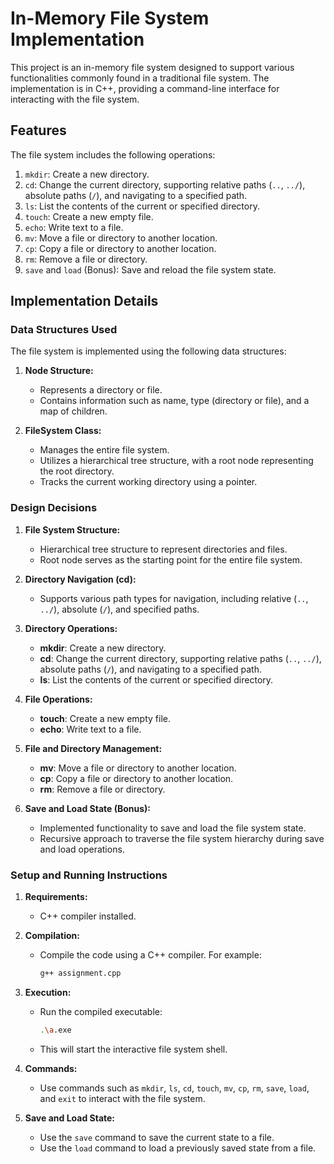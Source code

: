 # In-Memory File System Implementation

This project is an in-memory file system designed to support various functionalities commonly found in a traditional file system. The implementation is in C++, providing a command-line interface for interacting with the file system.

## Features

The file system includes the following operations:

1. `mkdir`: Create a new directory.
2. `cd`: Change the current directory, supporting relative paths (`..`, `../`), absolute paths (`/`), and navigating to a specified path.
3. `ls`: List the contents of the current or specified directory.
4. `touch`: Create a new empty file.
5. `echo`: Write text to a file.
6. `mv`: Move a file or directory to another location.
7. `cp`: Copy a file or directory to another location.
8. `rm`: Remove a file or directory.
9. `save` and `load` (Bonus): Save and reload the file system state.

## Implementation Details

### Data Structures Used

The file system is implemented using the following data structures:

1. **Node Structure:**
   - Represents a directory or file.
   - Contains information such as name, type (directory or file), and a map of children.

2. **FileSystem Class:**
   - Manages the entire file system.
   - Utilizes a hierarchical tree structure, with a root node representing the root directory.
   - Tracks the current working directory using a pointer.

### Design Decisions

1. **File System Structure:**
   - Hierarchical tree structure to represent directories and files.
   - Root node serves as the starting point for the entire file system.

2. **Directory Navigation (cd):**
   - Supports various path types for navigation, including relative (`..`, `../`), absolute (`/`), and specified paths.
   
3. **Directory Operations:**
	  - **mkdir**: Create a new directory. 
	-   **cd**: Change the current directory, supporting relative paths (`..`, `../`), absolute paths (`/`), and navigating to a specified path. 
   -  **ls**: List the contents of the current or specified directory.
4. **File Operations:**
   -  **touch**: Create a new empty file. 
   - **echo**: Write text to a file.
   
5. **File and Directory Management:**
   - **mv**: Move a file or directory to another location.
   -  **cp**: Copy a file or directory to another location. 
   -  **rm**: Remove a file or directory.
  
6. **Save and Load State (Bonus):**
   - Implemented functionality to save and load the file system state.
   - Recursive approach to traverse the file system hierarchy during save and load operations.

### Setup and Running Instructions

1. **Requirements:**
   - C++ compiler installed.

2. **Compilation:**
   - Compile the code using a C++ compiler. For example:
     ```bash
     g++ assignment.cpp
     ```

3. **Execution:**
   - Run the compiled executable:
     ```bash
     .\a.exe
     ```
   - This will start the interactive file system shell.

4. **Commands:**
   - Use commands such as `mkdir`, `ls`, `cd`, `touch`, `mv`, `cp`, `rm`, `save`, `load`, and `exit` to interact with the file system.

5. **Save and Load State:**
   - Use the `save` command to save the current state to a file.
   - Use the `load` command to load a previously saved state from a file.
